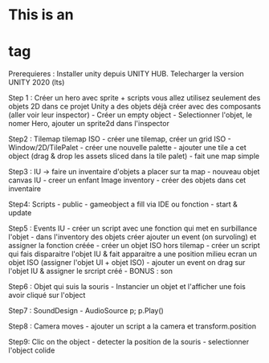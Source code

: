 # This is an <h1> tag

Prerequieres :
	     Installer unity depuis UNITY HUB.
	     Telecharger la version UNITY 2020 (lts)

Step 1 : Créer un hero avec sprite + scripts
     vous allez utilisez seulement des objets 2D dans ce projet
     Unity a des objets déjà créer avec des composants (aller voir leur inspector)
     - Créer un empty object
     - Selectionner l'objet, le nomer Hero, ajouter un sprite2d dans l'inspector

Step2 : Tilemap
      tilemap ISO
      - créer une tilemap, créer un grid ISO
      - Window/2D/TilePalet
      - créer une nouvelle palette
      - ajouter une tile a cet object (drag & drop les assets sliced dans la tile palet)
      - fait une map simple

Step3 : IU -> faire un inventaire d'objets a placer sur ta map
      - nouveau objet canvas IU
      - creer un enfant Image inventory
      - créer des objets dans cet inventaire

Step4: Scripts
       - public
       - gameobject a fill via IDE ou fonction
       - start & update

Step5 : Events IU
      - créer un script avec une fonction qui met en surbillance l'objet
      - dans l'inventory des objets créer ajouter un event (on survoling) et assigner la fonction créée
      - créer un objet ISO hors tilemap
      - créer un script qui fais disparaitre  l'objet IU & fait apparaitre a une position milieu ecran un objet ISO (assigner l'objet UI + objet ISO)
      - ajouter un event on drag sur l'objet IU & assigner le srcript créé
      - BONUS : son

Step6 : Objet qui suis la souris
      - Instancier un objet et l'afficher une fois avoir cliqué sur l'object

Step7 : SoundDesign
      - AudioSource p; p.Play()

Step8 : Camera moves
      - ajouter un script a la camera et transform.position

Step9: Clic on the object
       - detecter la position de la souris
       - selectionner l'object colide